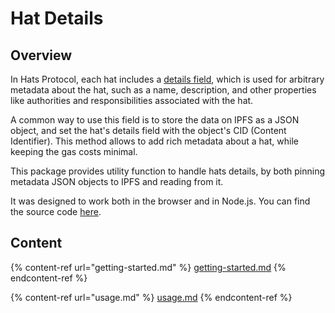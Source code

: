 # Hat Details

## Overview

In Hats Protocol, each hat includes a [details field](https://github.com/Hats-Protocol/hats-protocol/blob/cccb71a061cdb9095af7d11dfdb47026993d8c4e/src/Hats.sol#L67), which is used for arbitrary metadata about the hat, such as a name, description, and other properties like authorities and responsibilities associated with the hat.

A common way to use this field is to store the data on IPFS as a JSON object, and set the hat's details field with the object's CID (Content Identifier). This method allows to add rich metadata about a hat, while keeping the gas costs minimal.&#x20;

This package provides utility function to handle hats details, by both pinning metadata JSON objects to IPFS and reading from it.&#x20;

It was designed to work both in the browser and in Node.js. You can find the source code [here](https://github.com/Hats-Protocol/details-sdk).

## Content

{% content-ref url="getting-started.md" %}
[getting-started.md](getting-started.md)
{% endcontent-ref %}

{% content-ref url="usage.md" %}
[usage.md](usage.md)
{% endcontent-ref %}
